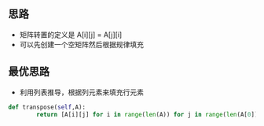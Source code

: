 ## 思路

- 矩阵转置的定义是 A[i][j] = A[j][i]
- 可以先创建一个空矩阵然后根据规律填充


## 最优思路
- 利用列表推导，根据列元素来填充行元素
```Python
def transpose(self,A):
        return [A[i][j] for i in range(len(A)) for j in range(len(A[0]))]
```
